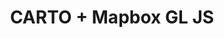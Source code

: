 ---
title: CARTO + Mapbox GL JS
description: "Build applications using CARTO & Mapbox GL JS."
icon: "/img/icons/carto-mapbox.png"

url: mapbox-gl-js
indexPage: "getting-started.md"

cascade:
  basePath: mapbox-gl-js
  menu:
    - title: "Getting Started"
    - title: "Examples"
      folder:
        - title: "Hello World"
        - title: "Terrain"
        - title: "Tileset"
    - title: "Whats New"
---
